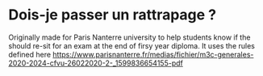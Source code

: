 # Dois-je passer un rattrapage ?

Originally made for Paris Nanterre university to help students know if the should re-sit for an exam at the end of firsy year diploma.
It uses the rules defined here https://www.parisnanterre.fr/medias/fichier/m3c-generales-2020-2024-cfvu-26022020-2-_1599836654155-pdf
